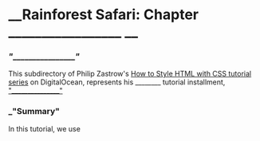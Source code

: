 # __Rainforest Safari: Chapter _________________ __

### _"__________________"_

This subdirectory of Philip Zastrow's [How to Style HTML with CSS tutorial series](https://www.digitalocean.com/community/tutorial_series/how-to-style-html-with-css) on DigitalOcean, represents his ________ tutorial installment, ["_______________"](________________)

### _"Summary"

In this tutorial, we use 



